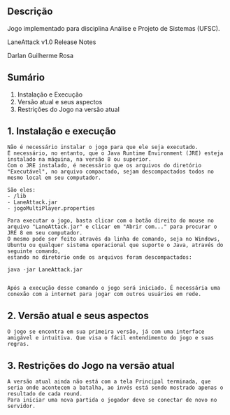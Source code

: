 ## Descrição

Jogo implementado para disciplina Análise e Projeto de Sistemas (UFSC).

LaneAttack v1.0
Release Notes

Darlan Guilherme Rosa

## Sumário

1. Instalação e Execução
2. Versão atual e seus aspectos
3. Restrições do Jogo na versão atual

## 1. Instalação e execução

	Não é necessário instalar o jogo para que ele seja executado.
	É necessário, no entanto, que o Java Runtime Environment (JRE) esteja instalado na máquina, na versão 8 ou superior.
	Com o JRE instalado, é necessário que os arquivos do diretório "Executável", no arquivo compactado, sejam descompactados todos no mesmo local em seu computador. 
	
	São eles:
	- /lib
	- LaneAttack.jar
	- jogoMultiPlayer.properties

	Para executar o jogo, basta clicar com o botão direito do mouse no arquivo "LaneAttack.jar" e clicar em "Abrir com..." para procurar o JRE 8 em seu computador. 
	O mesmo pode ser feito através da linha de comando, seja no Windows, Ubuntu ou qualquer sistema operacional que suporte o Java, através do seguinte comando, 
	estando no diretório onde os arquivos foram descompactados:

	java -jar LaneAttack.jar


	Após a execução desse comando o jogo será iniciado. É necessária uma conexão com a internet para jogar com outros usuários em rede.

## 2. Versão atual e seus aspectos

	O jogo se encontra em sua primeira versão, já com uma interface amigável e intuitiva. Que visa o fácil entendimento do jogo e suas regras.

## 3. Restrições do Jogo na versão atual

	A versão atual ainda não está com a tela Principal terminada, que seria onde acontecem a batalha, ao invés está sendo mostrado apenas o resultado de cada round.
	Para iniciar uma nova partida o jogador deve se conectar de novo no servidor.

